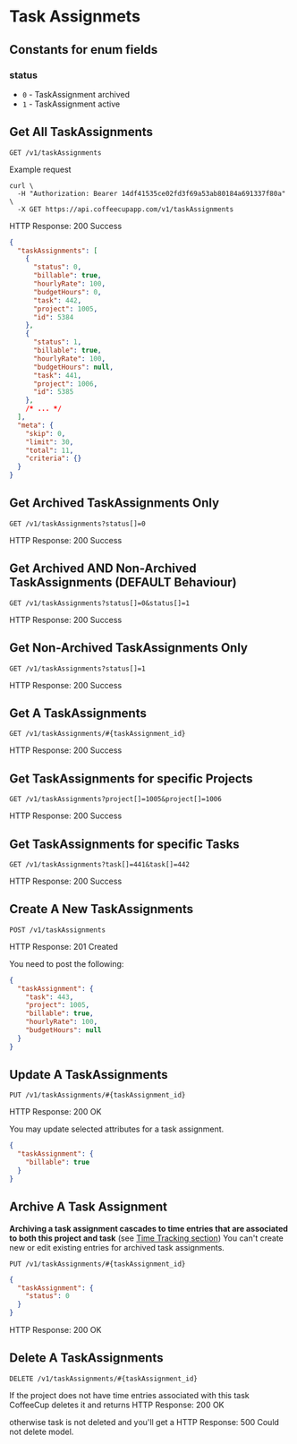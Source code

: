 # Task Assignmets

## Constants for enum fields

### status

- `0` - TaskAssignment archived
- `1` - TaskAssignment active


## Get All TaskAssignments

`GET /v1/taskAssignments`

Example request

```shell
curl \
  -H "Authorization: Bearer 14df41535ce02fd3f69a53ab80184a691337f80a" \
  -X GET https://api.coffeecupapp.com/v1/taskAssignments
```

HTTP Response: 200 Success

```json
{
  "taskAssignments": [
    {
      "status": 0,
      "billable": true,
      "hourlyRate": 100,
      "budgetHours": 0,
      "task": 442,
      "project": 1005,
      "id": 5384
    },
    {
      "status": 1,
      "billable": true,
      "hourlyRate": 100,
      "budgetHours": null,
      "task": 441,
      "project": 1006,
      "id": 5385
    },
    /* ... */
  ],
  "meta": {
    "skip": 0,
    "limit": 30,
    "total": 11,
    "criteria": {}
  }
}
```

## Get Archived TaskAssignments Only

`GET /v1/taskAssignments?status[]=0`

HTTP Response: 200 Success

## Get Archived AND Non-Archived TaskAssignments (DEFAULT Behaviour)

`GET /v1/taskAssignments?status[]=0&status[]=1`

HTTP Response: 200 Success

## Get Non-Archived TaskAssignments Only

`GET /v1/taskAssignments?status[]=1`

HTTP Response: 200 Success

## Get A TaskAssignments

`GET /v1/taskAssignments/#{taskAssignment_id}`

HTTP Response: 200 Success

## Get TaskAssignments for specific Projects

`GET /v1/taskAssignments?project[]=1005&project[]=1006`

HTTP Response: 200 Success

## Get TaskAssignments for specific Tasks 

`GET /v1/taskAssignments?task[]=441&task[]=442`

HTTP Response: 200 Success


## Create A New TaskAssignments

`POST /v1/taskAssignments`

HTTP Response: 201 Created

You need to post the following:

```json
{
  "taskAssignment": {
    "task": 443,
    "project": 1005,
    "billable": true,
    "hourlyRate": 100,
    "budgetHours": null
  }
}
```

## Update A TaskAssignments

`PUT /v1/taskAssignments/#{taskAssignment_id}`

HTTP Response: 200 OK

You may update selected attributes for a task assignment.

```json
{
  "taskAssignment": {
    "billable": true
  }
}
```


## Archive A Task Assignment 

**Archiving a task assignment cascades to time entries that are associated to both this project and task** (see [Time Tracking section](Time%20Tracking.md))
You can't create new or edit existing entries for archived task assignments.

`PUT /v1/taskAssignments/#{taskAssignment_id}`

```json
{
  "taskAssignment": {
    "status": 0
  }
}
```
HTTP Response: 200 OK


## Delete A TaskAssignments

`DELETE /v1/taskAssignments/#{taskAssignment_id}`

If the project does not have time entries associated with this task CoffeeCup deletes it and returns
HTTP Response: 200 OK

otherwise task is not deleted and you'll get a HTTP Response: 500 Could not delete model.
